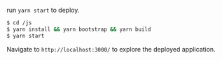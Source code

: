 run `yarn start` to deploy.

```bash
$ cd /js
$ yarn install && yarn bootstrap && yarn build
$ yarn start
```

Navigate to `http://localhost:3000/` to explore the deployed application.
